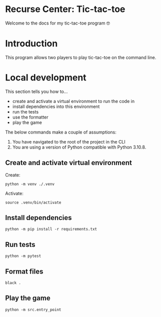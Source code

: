 # Recurse Center: Tic-tac-toe
Welcome to the docs for my tic-tac-toe program 🤓

# Introduction
This program allows two players to play tic-tac-toe on the command line.

# Local development
This section tells you how to...
* create and activate a virtual environment to run the code in
* install dependencies into this environment
* run the tests
* use the formatter
* play the game

The below commands make a couple of assumptions:
1. You have navigated to the root of the project in the CLI  
2. You are using a version of Python compatible with Python 3.10.8.

## Create and activate virtual environment
Create:
```console
python -m venv ./.venv
```
Activate:
```console
source .venv/bin/activate
```

## Install dependencies

```console
python -m pip install -r requirements.txt
```
## Run tests
```console
python -m pytest
```
## Format files
```console
black .
```

## Play the game
```console
python -m src.entry_point
```